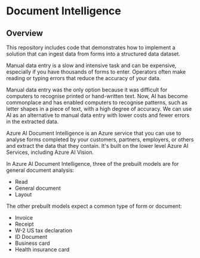 # Document Intelligence

## Overview

This repository includes code that demonstrates how to implement a solution that can ingest data from forms into a structured data dataset. 

Manual data entry is a slow and intensive task and can be expensive, especially if you have thousands of forms to enter. Operators often make reading or typing errors that reduce the accuracy of your data.

Manual data entry was the only option because it was difficult for computers to recognise printed or hand-written text. Now, AI has become commonplace and has enabled computers to recognise patterns, such as letter shapes in a piece of text, with a high degree of accuracy. We can use AI as an alternative to manual data entry with lower costs and fewer errors in the extracted data.

Azure AI Document Intelligence is an Azure service that you can use to analyse forms completed by your customers, partners, employers, or others and extract the data that they contain. It's built on the lower level Azure AI Services, including Azure AI Vision.

In Azure AI Document Intelligence, three of the prebuilt models are for general document analysis:

* Read
* General document
* Layout

The other prebuilt models expect a common type of form or document:

* Invoice
* Receipt
* W-2 US tax declaration
* ID Document
* Business card
* Health insurance card
